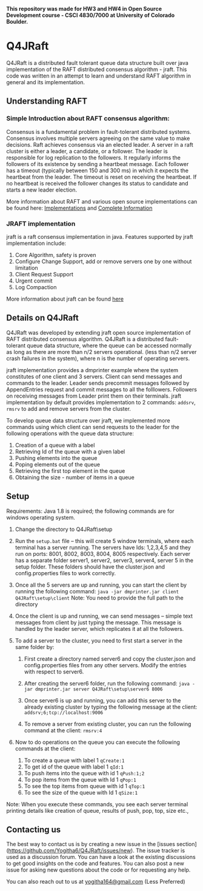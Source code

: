 **This repository was made for HW3 and HW4 in Open Source Development course - CSCI 4830/7000 at University of Colorado Boulder.**

# **Q4JRaft**
Q4JRaft is a distributed fault tolerant queue data structure built over java implementation of the RAFT distributed consensus algorithm - jraft. This code was written in an attempt to learn and understand RAFT algorithm in general and its implementation.
 
## Understanding RAFT
### Simple Introduction about RAFT consensus algorithm:
Consensus is a fundamental problem in fault-tolerant distributed systems. Consensus involves multiple servers agreeing on the same value to make decisions. Raft achieves consensus via an elected leader. A server in a raft cluster is either a leader, a candidate, or a follower. The leader is responsible for log replication to the followers. It regularly informs the followers of its existence by sending a heartbeat message. Each follower has a timeout (typically between 150 and 300 ms) in which it expects the heartbeat from the leader. The timeout is reset on receiving the heartbeat. If no heartbeat is received the follower changes its status to candidate and starts a new leader election.

More information about RAFT and various open source implementations can be found here: 
[Implementations](https://raft.github.io/) and 
[Complete Information](https://en.wikipedia.org/wiki/Raft_(computer_science))

### JRAFT implementation
jraft is a raft consensus implementation in java. Features supported by jraft implementation include:
1. Core Algorithm, safety is proven
2. Configure Change Support, add or remove servers one by one without limitation
3. Client Request Support
4. Urgent commit
5. Log Compaction

More information about jraft can be found [here](https://github.com/datatechnology/jraft) 

## Details on Q4JRaft
Q4JRaft was developed by extending jraft open source implementation of RAFT distributed consensus algorithm. Q4JRaft is a distributed fault-tolerant queue data structure, where the queue can be accessed normally as long as there are more than n/2 servers operational. (less than n/2 server crash failures in the system), where n is the number of operating servers.

jraft implementation provides a dmprinter example where the system constitutes of one client and 3 servers. Client can send messages and commands to the leader. Leader sends precommit messages followed by AppendEntries request and commit messages to all the folllowers. Followers on receiving messages from Leader print them on their terminals. jraft implementation by default provides implementation to 2 commands: `addsrv`, `rmsrv` to add and remove servers from the cluster. 

To develop queue data structure over jraft, we implemented more commands using which client can send requests to the leader for the following operations with the queue data structure:
1. Creation of a queue with a label
2. Retrieving Id of the queue with a given label
3. Pushing elements into the queue
4. Poping elements out of the queue
5. Retrieving the first top element in the queue
6. Obtaining the size - number of items in a queue

## Setup
Requirements: Java 1.8 is required; the following commands are for windows operating system.
1. Change the directory to Q4JRaft\setup

2. Run the `setup.bat` file – this will create 5 window terminals, where each terminal has a server running. The servers have Ids: 1,2,3,4,5 and they run on ports: 8001, 8002, 8003, 8004, 8005 respectively. Each server has a separate folder server1, server2, server3, server4, server 5 in the setup folder. These folders should have the cluster.json and config.properties files to work correctly.

3. Once all the 5 servers are up and running, you can start the client by running the following command:
`java -jar dmprinter.jar client Q4JRaft\setup\client`
Note: You need to provide the full path to the directory

4. Once the client is up and running, we can send messages – simple text messages from client by just typing the message. This message is handled by the leader server, which replicates it at all the followers.

5. To add a server to the cluster, you need to first start a server in the same folder by:
	1. First create a directory named server6 and copy the cluster.json and config.properties files from any other servers. Modify the entries with respect to server6.
	2. After creating the server6 folder, run the following command:
`java -jar dmprinter.jar server Q4JRaft\setup\server6 8006`

	3. Once server6 is up and running, you can add this server to the already existing cluster by typing the following message at the client:
`addsrv;6;tcp://localhost:9006`
	4. To remove a server from existing cluster, you can run the following command at the client:
`rmsrv:4`

6. Now to do operations on the queue you can execute the 
following commands at the client:
	1. To create a queue with label 1 `qCreate:1`
	2. To get id of the queue with label 1 `qId:1`
	3. To push items into the queue with id 1 `qPush:1;2`
	4. To pop items from the queue with Id 1 `qPop:1`
	5. To see the top items from queue with id 1 `qTop:1`
	6. To see the size of the queue with Id 1 `qSize:1`

Note: When you execute these commands, you see each server terminal printing details like creation of queue, results of push, pop, top, size etc.,

## Contacting us
The best way to contact us is by creating a new issue in the [issues section] (https://github.com/Yogitha6/Q4JRaft/issues/new). The issue tracker is used as a discussion forum. You can have a look at the existing discussions to get good insights on the code and features. You can also post a new issue for asking new questions about the code or for requesting any help.

You can also reach out to us at yogitha164@gmail.com (Less Preferred)